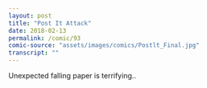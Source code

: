 ```yaml
---
layout: post
title: "Post It Attack"
date: 2018-02-13
permalink: /comic/93
comic-source: "assets/images/comics/Postlt_Final.jpg"
transcript: ""
---
```


Unexpected falling paper is terrifying..
